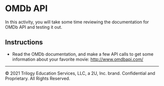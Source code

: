 # OMDb API

In this activity, you will take some time reviewing the documentation for OMDb API and testing it out.

## Instructions

* Read the OMDb documentation, and make a few API calls to get some information about your favorite movie: <http://www.omdbapi.com/>

- - -

© 2021 Trilogy Education Services, LLC, a 2U, Inc. brand. Confidential and Proprietary. All Rights Reserved.
